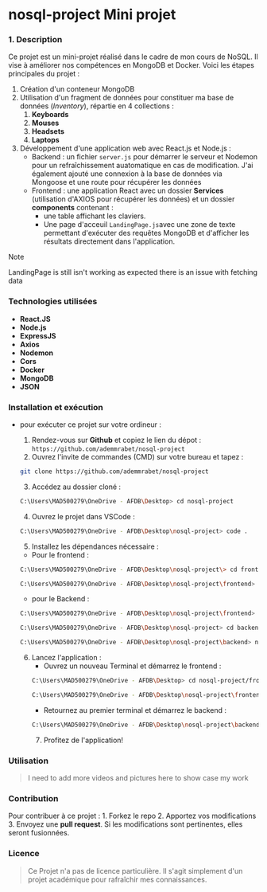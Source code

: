 # nosql-project Mini projet

### 1. Description
Ce projet est un mini-projet réalisé dans le cadre de mon cours de NoSQL. Il vise à améliorer nos compétences en MongoDB et Docker.
Voici les étapes principales du projet :
1. Création d'un conteneur MongoDB
2. Utilisation d'un fragment de données pour constituer ma base de données (*Inventory*), répartie en 4 collections : 
    1. **Keyboards**
    2. **Mouses**
    3. **Headsets**
    4. **Laptops**
3. Développement d'une application web avec React.js et Node.js :
    * Backend : un fichier `server.js` pour démarrer le serveur et Nodemon pour un refraîchissement auatomatique en cas de modification. J'ai également ajouté une connexion à la base de données via Mongoose et une route pour récupérer les données
    * Frontend : une application React avec un dossier **Services** (utilisation d'AXIOS pour récupérer les données) et un dossier **components** contenant : 
        * une table affichant les claviers.
        * Une page d'acceuil `LandingPage.js`avec une zone de texte permettant d'exécuter des requêtes MongoDB et d'afficher les résultats directement dans l'application.
>[!NOTE]
>LandingPage is still isn't working as expected there is an issue with fetching data 

### Technologies utilisées
- **React.JS**
- **Node.js**
- **ExpressJS**
- **Axios**
- **Nodemon**
- **Cors**
- **Docker**
- **MongoDB**
- **JSON**

### Installation et exécution
* pour exécuter ce projet sur votre ordineur :
    1. Rendez-vous sur **Github** et copiez le lien du dépot :
    `https://github.com/ademmrabet/nosql-project`
    2. Ouvrez l'invite de commandes (CMD) sur votre bureau et tapez :
    ```bash
    git clone https://github.com/ademmrabet/nosql-project
    ```
    3. Accédez au dossier cloné : 
    ```bash
    C:\Users\MAD500279\OneDrive - AFDB\Desktop> cd nosql-project
    ```
    4. Ouvrez le projet dans VSCode : 
    ```bash
    C:\Users\MAD500279\OneDrive - AFDB\Desktop\nosql-project> code .
    ```
    5. Installez les dépendances nécessaire : 
    * Pour le frontend :
    ```bash
    C:\Users\MAD500279\OneDrive - AFDB\Desktop\nosql-project\> cd frontend
    ```
    ```bash
    C:\Users\MAD500279\OneDrive - AFDB\Desktop\nosql-project\frontend> npm install
    ```

    * pour le Backend :
    ```bash
    C:\Users\MAD500279\OneDrive - AFDB\Desktop\nosql-project\frontend> cd ..
    ```
    ```bash
    C:\Users\MAD500279\OneDrive - AFDB\Desktop\nosql-project> cd backend
    ```
    ```bash
    C:\Users\MAD500279\OneDrive - AFDB\Desktop\nosql-project\backend> npm install
    ```
    6. Lancez l'application : 
        * Ouvrez un nouveau Terminal et démarrez le frontend :
        ```bash
        C:\Users\MAD500279\OneDrive - AFDB\Desktop> cd nosql-project/frontend
        ```
        ```bash
        C:\Users\MAD500279\OneDrive - AFDB\Desktop\nosql-project\frontend> npm start
        ```
        * Retournez au premier terminal et démarrez le backend :
        ```bash
        C:\Users\MAD500279\OneDrive - AFDB\Desktop\nosql-project\backend> nodemon server.js
        ```
        7. Profitez de l'application!

### Utilisation
> I need to add more videos and pictures here to show case my work

### Contribution
Pour contribuer à ce projet :
    1. Forkez le repo
    2. Apportez vos modifications
    3. Envoyez une **pull request**. Si les modifications sont pertinentes, elles seront fusionnées.

### Licence
> Ce Projet n'a pas de licence particulière. Il s'agit simplement d'un projet académique pour rafraîchir mes connaissances.


